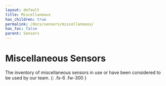 ```yaml
---
layout: default
title: Miscellaneous
has_children: true
permalink: /docs/sensors/miscellaneous/
has_toc: false
parent: Sensors
---
```


# Miscellaneous Sensors

The inventory of miscellaneous sensors in use or have been considered to be used by our team. 
{: .fs-6 .fw-300 }
